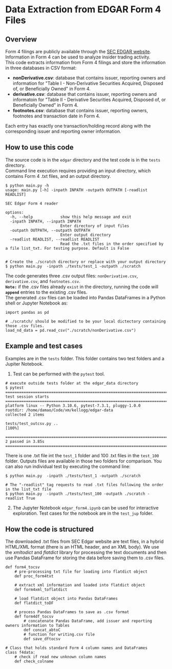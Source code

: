 # Data Extraction from EDGAR Form 4 Files

## Overview 
Form 4 filings are publicly available through the [SEC EDGAR website](https://www.sec.gov/edgar/search/). Information in Form 4 can be used to analyze insider trading activity.  
This code extracts information from Form 4 filings and store the information in three databases in CSV format:
- **nonDerivative.csv**:  database that contains issuer, reporting owners and information for "Table I - Non-Derivative Securities Acquired, Disposed of, or Beneficially Owned" in Form 4.
- **derivative.csv**:  database that contains issuer, reporting owners and informatoin for "Table II - Derivative Securities Acquired, Disposed of, or Beneficially Owned" in Form 4.
- **footnotes.csv**:  database that contains issuer, reporting owners, footnotes and transaction date in Form 4.  

Each entry has exactly one transaction/holding record along with the corresponding issuer and reporting owner information.


## How to use this code
The source code is in the `edgar` directory and the test code is in the `tests` directory.  
Command line execution requires providing an input directory, which contains Form 4 .txt files, and an output directory.  


```
$ python main.py -h
usage: main.py [-h] -inpath INPATH -outpath OUTPATH [-readlist READLIST]

SEC Edgar Form 4 reader

options:
  -h, --help            show this help message and exit
  -inpath INPATH, --inpath INPATH
                        Enter directory of input files
  -outpath OUTPATH, --outpath OUTPATH
                        Enter output directory
  -readlist READLIST, --readlist READLIST
                        Read the .txt files in the order specified by a file list_txt. For testing purpose. Default is False


# Create the ./scratch directory or replace with your output directory
$ python main.py  -inpath ./tests/test_1 -outpath ./scratch
```

The code generates three .csv output files: `nonDerivative.csv`, `derivative.csv`, and `footnotes.csv`.  
**`Note:`** if the .csv files already `exist` in the directory, running the code will **`append`** entries to the existing .csv files.  
The generated .csv files can be loaded into Pandas DataFrames in a Python shell or Jupyter Notebook as:
```
import pandas as pd

# ./scratch/ should be modified to be your local dictectory containing those .csv files.
load_nd_data = pd.read_csv("./scratch/nonDerivative.csv")
```
  
## Example and test cases
Examples are in the `tests` folder. This folder contains two test folders and a Jupiter Notebook.
1. Test can be performed with the `pytest` tool.
```
# execute outside tests folder at the edgar_data directory
$ pytest 
=========================================================================================== test session starts ===========================================================================================
platform linux -- Python 3.10.6, pytest-7.3.1, pluggy-1.0.0
rootdir: /home/damao/Code/xm/kellogg/edgar-data
collected 2 items                                                                                                                                                                                         

tests/test_outcsv.py ..                                                                                                                                                                             [100%]

============================================================================================ 2 passed in 3.85s ============================================================================================

```
There is one .txt file int the `test_1` folder and 100 .txt files in the `test_100` folder. Outputs files are available in those two folders for comparison. 
You can also run individual test by executing the command line:
```
$ python main.py  -inpath ./tests/test_1 -outpath ./scratch

# The "-readlist" tag requests to read .txt files following the order in the list_txt file
$ python main.py  -inpath ./tests/test_100 -outpath ./scratch -readlist True
```
  
2. The Jupyter Notebook `edgar_form4.ipynb` can be used for interactive exploration. Test cases for the notebook are in the `test_jup` folder.

## How the code is structured

The downloaded .txt files from SEC Edgar website are text files, in a hybrid HTML/XML format (there is an HTML header, and an XML body). 
We use the *xmltodict* and *flatdict* library for processing the text documents and then use Pandas DataFrame for storing the data before saving them to .csv files.

```
def form4_tocsv
    # pre-processing txt file for loading into flatdict object
    def proc_form4txt

    # extract xml information and loaded into flatdict object
    def form4xml_toflatdict

    # load flatdict object into Pandas DataFrames
    def flatdict_toDF

    # process Pandas DataFrames to save as .csv format    
    def form4df_tocsv
        # concatenate Pandas DataFrame, add issuer and reporting owners information to Tables
        def concat_abtoC
        # function for writing.csv file
        def save_dftocsv

# Class that holds standard Form 4 column names and DataFrames
class f4data:
    # check if read new unknown column names
    def check_colname
```
